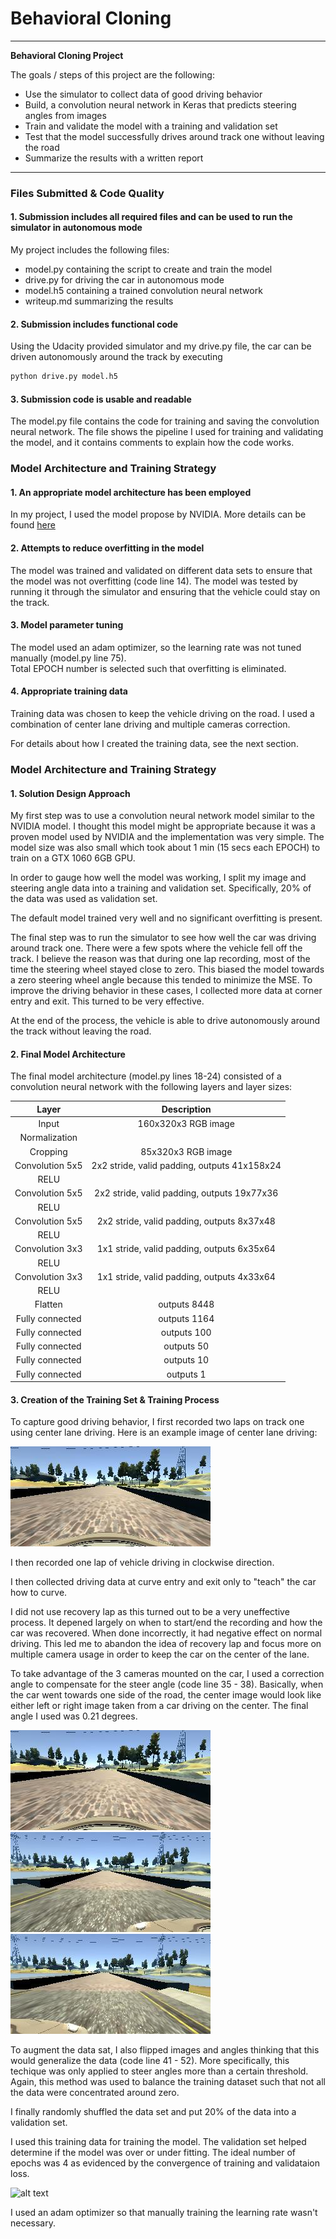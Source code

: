 # **Behavioral Cloning** 

---

**Behavioral Cloning Project**

The goals / steps of this project are the following:
* Use the simulator to collect data of good driving behavior
* Build, a convolution neural network in Keras that predicts steering angles from images
* Train and validate the model with a training and validation set
* Test that the model successfully drives around track one without leaving the road
* Summarize the results with a written report


[//]: # (Image References)

[image1]: ./write_up_img/cnn-architecture.png "Model Architecture"
[image2]: ./write_up_img/center.jpg "Centerline Driving"
[image3]: ./write_up_img/iml.jpg "Left Camera"
[image4]: ./write_up_img/imr.jpg "Right Camera"
[image5]: ./write_up_img/figure_1.jpg "Loss"
---
### Files Submitted & Code Quality

#### 1. Submission includes all required files and can be used to run the simulator in autonomous mode

My project includes the following files:
* model.py containing the script to create and train the model
* drive.py for driving the car in autonomous mode
* model.h5 containing a trained convolution neural network 
* writeup.md summarizing the results

#### 2. Submission includes functional code
Using the Udacity provided simulator and my drive.py file, the car can be driven autonomously around the track by executing 
```sh
python drive.py model.h5
```

#### 3. Submission code is usable and readable

The model.py file contains the code for training and saving the convolution neural network. The file shows the pipeline I used for training and validating the model, and it contains comments to explain how the code works.

### Model Architecture and Training Strategy

#### 1. An appropriate model architecture has been employed

In my project, I used the model propose by NVIDIA. More details can be found [here](https://arxiv.org/abs/1604.07316)  

#### 2. Attempts to reduce overfitting in the model

The model was trained and validated on different data sets to ensure that the model was not overfitting (code line 14). The model was tested by running it through the simulator and ensuring that the vehicle could stay on the track.

#### 3. Model parameter tuning

The model used an adam optimizer, so the learning rate was not tuned manually (model.py line 75).  
Total EPOCH number is selected such that overfitting is eliminated.

#### 4. Appropriate training data

Training data was chosen to keep the vehicle driving on the road. I used a combination of center lane driving and multiple cameras correction.

For details about how I created the training data, see the next section. 

### Model Architecture and Training Strategy

#### 1. Solution Design Approach

My first step was to use a convolution neural network model similar to the NVIDIA model. I thought this model might be appropriate because it was a proven model used by NVIDIA and the implementation was very simple. The model size was also small which took about 1 min (15 secs each EPOCH) to train on a GTX 1060 6GB GPU.

In order to gauge how well the model was working, I split my image and steering angle data into a training and validation set. Specifically, 20% of the data was used as validation set.  

The default model trained very well and no significant overfitting is present.  

The final step was to run the simulator to see how well the car was driving around track one. There were a few spots where the vehicle fell off the track. I believe the reason was that during one lap recording, most of the time the steering wheel stayed close to zero. This biased the model towards a zero steering wheel angle because this tended to minimize the MSE. To improve the driving behavior in these cases, I collected more data at corner entry and exit. This turned to be very effective.

At the end of the process, the vehicle is able to drive autonomously around the track without leaving the road.

#### 2. Final Model Architecture

The final model architecture (model.py lines 18-24) consisted of a convolution neural network with the following layers and layer sizes:  

| Layer         		|     Description	        					| 
|:---------------------:|:---------------------------------------------:| 
| Input         		| 160x320x3 RGB image   							| 
| Normalization     |                                     |
| Cropping          | 85x320x3 RGB image                  |
| Convolution 5x5     	| 2x2 stride, valid padding, outputs 41x158x24 	|
| RELU					|												|
| Convolution 5x5	    | 2x2 stride, valid padding, outputs 19x77x36      									|
| RELU					|
| Convolution 5x5	    | 2x2 stride, valid padding, outputs 8x37x48      									|
| RELU					|
| Convolution 3x3	    | 1x1 stride, valid padding, outputs 6x35x64      									|
| RELU					|	
| Convolution 3x3	    | 1x1 stride, valid padding, outputs 4x33x64      									|
| RELU					|	
| Flatten	      	| outputs 8448 				|
| Fully connected		| outputs 1164      									|
| Fully connected		| outputs 100      									|
| Fully connected		| outputs 50       									|
| Fully connected		| outputs 10       									|
| Fully connected		| outputs 1        									|


#### 3. Creation of the Training Set & Training Process

To capture good driving behavior, I first recorded two laps on track one using center lane driving. Here is an example image of center lane driving:

![alt text][image2]

I then recorded one lap of vehicle driving in clockwise direction.

I then collected driving data at curve entry and exit only to "teach" the car how to curve.

I did not use recovery lap as this turned out to be a very uneffective process. It depened largely on when to start/end the recording and how the car was recovered. When done incorrectly, it had negative effect on normal driving. This led me to abandon the idea of recovery lap and focus more on multiple camera usage in order to keep the car on the center of the lane.

To take advantage of the 3 cameras mounted on the car, I used a correction angle to compensate for the steer angle (code line 35 - 38). Basically, when the car went towards one side of the road, the center image would look like either left or right image taken from a car driving on the center. The final angle I used was 0.21 degrees.  

![alt text][image2]
![alt text][image3]
![alt text][image4]

To augment the data sat, I also flipped images and angles thinking that this would generalize the data (code line 41 - 52). More specifically, this techique was only applied to steer angles more than a certain threshold. Again, this method was used to balance the training dataset such that not all the data were concentrated around zero.  

I finally randomly shuffled the data set and put 20% of the data into a validation set. 

I used this training data for training the model. The validation set helped determine if the model was over or under fitting. The ideal number of epochs was 4 as evidenced by the convergence of training and validataion loss.  

![alt text][image5]

I used an adam optimizer so that manually training the learning rate wasn't necessary.
